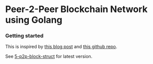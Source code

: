 # Peer-2-Peer Blockchain Network using Golang

### Getting started

This is inspired by [this blog post](https://medium.com/@mycoralhealth/code-a-simple-p2p-blockchain-in-go-46662601f417) and [this github repo](https://github.com/mycoralhealth/blockchain-tutorial/tree/master/p2p).

See [5-p2p-block-struct](https://github.com/sumantabose/go-p2p-blockchain/tree/master/5-p2p-block-struct) for latest version.
